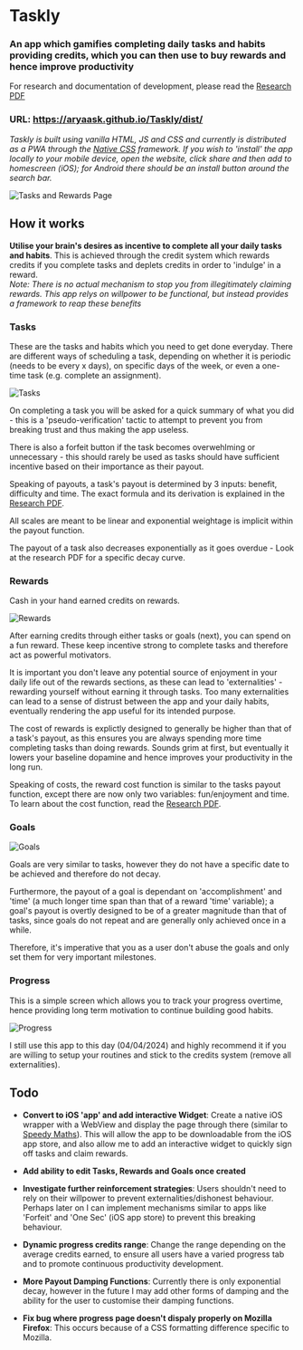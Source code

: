 # Taskly 

### An app which gamifies completing daily tasks and habits providing credits, which you can then use to buy rewards and hence improve productivity

For research and documentation of development, please read the [Research PDF](Research.pdf)

### URL: https://aryaask.github.io/Taskly/dist/
*Taskly is built using vanilla HTML, JS and CSS and currently is distributed as a PWA through the [Native CSS](https://github.com/AryaaSk/Native) framework. If you wish to 'install' the app locally to your mobile device, open the website, click share and then add to homescreen (iOS); for Android there should be an install button around the search bar.*

![Tasks and Rewards Page](Previews/ColourSchemeComparison.png)

## How it works
**Utilise your brain's desires as incentive to complete all your daily tasks and habits**. This is achieved through the credit system which rewards credits if you complete tasks and deplets credits in order to 'indulge' in a reward. \
*Note: There is no actual mechanism to stop you from illegitimately claiming rewards. This app relys on willpower to be functional, but instead provides a framework to reap these benefits*

### Tasks
These are the tasks and habits which you need to get done everyday. There are different ways of scheduling a task, depending on whether it is periodic (needs to be every x days), on specific days of the week, or even a one-time task (e.g. complete an assignment).

![Tasks](Previews/Tasks.png)

On completing a task you will be asked for a quick summary of what you did - this is a 'pseudo-verification' tactic to attempt to prevent you from breaking trust and thus making the app useless.

There is also a forfeit button if the task becomes overwehlming or unnecessary - this should rarely be used as tasks should have sufficient incentive based on their importance as their payout.

Speaking of payouts, a task's payout is determined by 3 inputs: benefit, difficulty and time. The exact formula and its derivation is explained in the [Research PDF](ResearchPDF.pdf).

All scales are meant to be linear and exponential weightage is implicit within the payout function.

The payout of a task also decreases exponentially as it goes overdue - Look at the research PDF for a specific decay curve.

### Rewards
Cash in your hand earned credits on rewards.

![Rewards](Previews/Rewards.png)

After earning credits through either tasks or goals (next), you can spend on a fun reward. These keep incentive strong to complete tasks and therefore act as powerful motivators.

It is important you don't leave any potential source of enjoyment in your daily life out of the rewards sections, as these can lead to 'externalities' - rewarding yourself without earning it through tasks. Too many externalities can lead to a sense of distrust between the app and your daily habits, eventually rendering the app useful for its intended purpose.

The cost of rewards is explictly designed to generally be higher than that of a task's payout, as this ensures you are always spending more time completing tasks than doing rewards. Sounds grim at first, but eventually it lowers your baseline dopamine and hence improves your productivity in the long run.

Speaking of costs, the reward cost function is similar to the tasks payout function, except there are now only two variables: fun/enjoyment and time. To learn about the cost function, read the [Research PDF](ResearchPDF.pdf).

### Goals

![Goals](Previews/Goals.png)

Goals are very similar to tasks, however they do not have a specific date to be achieved and therefore do not decay.

Furthermore, the payout of a goal is dependant on 'accomplishment' and 'time' (a much longer time span than that of a reward 'time' variable); a goal's payout is overtly designed to be of a greater magnitude than that of tasks, since goals do not repeat and are generally only achieved once in a while.

Therefore, it's imperative that you as a user don't abuse the goals and only set them for very important milestones.

### Progress
This is a simple screen which allows you to track your progress overtime, hence providing long term motivation to continue building good habits.

![Progress](Previews/Progress.png)

I still use this app to this day (04/04/2024) and highly recommend it if you are willing to setup your routines and stick to the credits system (remove all externalities).

## Todo
 - **Convert to iOS 'app' and add interactive Widget**: Create a native iOS wrapper with a WebView and display the page through there (similar to [Speedy Maths](https://github.com/AryaaSk/SpeedyMaths)). This will allow the app to be downloadable from the iOS app store, and also allow me to add an interactive widget to quickly sign off tasks and claim rewards.

 - **Add ability to edit Tasks, Rewards and Goals once created**

 - **Investigate further reinforcement strategies**: Users shouldn't need to rely on their willpower to prevent externalities/dishonest behaviour. Perhaps later on I can implement mechanisms similar to apps like 'Forfeit' and 'One Sec' (iOS app store) to prevent this breaking behaviour.

 - **Dynamic progress credits range**: Change the range depending on the average credits earned, to ensure all users have a varied progress tab and to promote continuous productivity development.

 - **More Payout Damping Functions**: Currently there is only exponential decay, however in the future I may add other forms of damping and the ability for the user to customise their damping functions.

 - **Fix bug where progress page doesn't dispaly properly on Mozilla Firefox**: This occurs because of a CSS formatting difference specific to Mozilla.